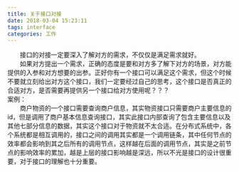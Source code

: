 ```yaml
---
title: 关于接口对接
date: 2018-03-04 15:23:11
tags: interface
categories: 工作
---
```

&emsp;&emsp;接口的对接一定要深入了解对方的需求，不仅仅是满足需求就好。  
&emsp;&emsp;如果对方提出一个需求，正确的态度是要和对方多了解下对方的场景，对方能提供的入参和对方想要的出参。正好你有一个接口可以满足这个需求，但这个时候不要就立刻给出对方这个接口，我们一定要经过自己的思考，这个接口是否真正的合适对方，是否需要再提供另一个接口给对方使用呢？？？  
案例：  
&emsp;&emsp;商户物资的一个接口需要查询商户信息，其实物资接口只需要商户主要信息的id，但是调用了商户基本信息查询接口，其实此接口内部查询了包含主要信息以及其他七部分信息的数据，其实这个接口对于物资就不太合适。在分布式系统中，各个系统都是相互调用的，接口之间的调用其实都是一个调用链条，其中任何节点的效率都会影响到其之后所有的调用节点，这样越在后面的调用节点，其实是之前节点的影响效率的累加，越是上层的接口影响越是深远，所以不光是接口的设计很重要，对于接口的理解也十分重要。